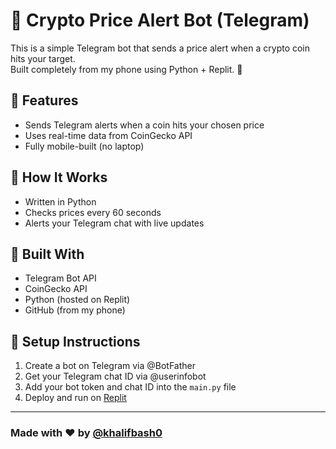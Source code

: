 # 🚀 Crypto Price Alert Bot (Telegram)

This is a simple Telegram bot that sends a price alert when a crypto coin hits your target.  
Built completely from my phone using Python + Replit. 🙌

## 🧠 Features
- Sends Telegram alerts when a coin hits your chosen price
- Uses real-time data from CoinGecko API
- Fully mobile-built (no laptop)

## 🔧 How It Works
- Written in Python
- Checks prices every 60 seconds
- Alerts your Telegram chat with live updates

## 📱 Built With
- Telegram Bot API
- CoinGecko API
- Python (hosted on Replit)
- GitHub (from my phone)

## 🤖 Setup Instructions
1. Create a bot on Telegram via @BotFather
2. Get your Telegram chat ID via @userinfobot
3. Add your bot token and chat ID into the `main.py` file
4. Deploy and run on [Replit](https://replit.com)

---

### Made with ❤️ by [@khalifbash0](https://twitter.com/khalifbash0)
